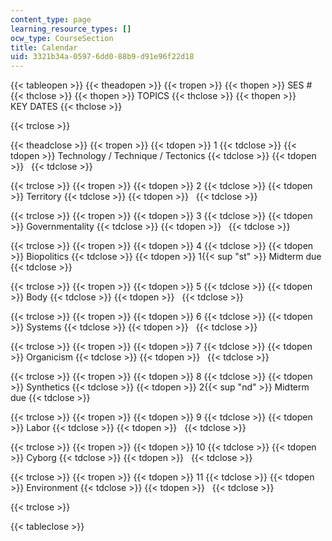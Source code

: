 ```yaml
---
content_type: page
learning_resource_types: []
ocw_type: CourseSection
title: Calendar
uid: 3321b34a-0597-6dd0-88b9-d91e96f22d18
---
```


{{< tableopen >}}
{{< theadopen >}}
{{< tropen >}}
{{< thopen >}}
SES #
{{< thclose >}}
{{< thopen >}}
TOPICS
{{< thclose >}}
{{< thopen >}}
KEY DATES
{{< thclose >}}

{{< trclose >}}

{{< theadclose >}}
{{< tropen >}}
{{< tdopen >}}
1
{{< tdclose >}}
{{< tdopen >}}
Technology / Technique / Tectonics
{{< tdclose >}}
{{< tdopen >}}
 
{{< tdclose >}}

{{< trclose >}}
{{< tropen >}}
{{< tdopen >}}
2
{{< tdclose >}}
{{< tdopen >}}
Territory
{{< tdclose >}}
{{< tdopen >}}
 
{{< tdclose >}}

{{< trclose >}}
{{< tropen >}}
{{< tdopen >}}
3
{{< tdclose >}}
{{< tdopen >}}
Governmentality
{{< tdclose >}}
{{< tdopen >}}
 
{{< tdclose >}}

{{< trclose >}}
{{< tropen >}}
{{< tdopen >}}
4
{{< tdclose >}}
{{< tdopen >}}
Biopolitics
{{< tdclose >}}
{{< tdopen >}}
1{{< sup "st" >}} Midterm due
{{< tdclose >}}

{{< trclose >}}
{{< tropen >}}
{{< tdopen >}}
5
{{< tdclose >}}
{{< tdopen >}}
Body
{{< tdclose >}}
{{< tdopen >}}
 
{{< tdclose >}}

{{< trclose >}}
{{< tropen >}}
{{< tdopen >}}
6
{{< tdclose >}}
{{< tdopen >}}
Systems
{{< tdclose >}}
{{< tdopen >}}
 
{{< tdclose >}}

{{< trclose >}}
{{< tropen >}}
{{< tdopen >}}
7
{{< tdclose >}}
{{< tdopen >}}
Organicism
{{< tdclose >}}
{{< tdopen >}}
 
{{< tdclose >}}

{{< trclose >}}
{{< tropen >}}
{{< tdopen >}}
8
{{< tdclose >}}
{{< tdopen >}}
Synthetics
{{< tdclose >}}
{{< tdopen >}}
2{{< sup "nd" >}} Midterm due
{{< tdclose >}}

{{< trclose >}}
{{< tropen >}}
{{< tdopen >}}
9
{{< tdclose >}}
{{< tdopen >}}
Labor
{{< tdclose >}}
{{< tdopen >}}
 
{{< tdclose >}}

{{< trclose >}}
{{< tropen >}}
{{< tdopen >}}
10
{{< tdclose >}}
{{< tdopen >}}
Cyborg
{{< tdclose >}}
{{< tdopen >}}
 
{{< tdclose >}}

{{< trclose >}}
{{< tropen >}}
{{< tdopen >}}
11
{{< tdclose >}}
{{< tdopen >}}
Environment
{{< tdclose >}}
{{< tdopen >}}
 
{{< tdclose >}}

{{< trclose >}}

{{< tableclose >}}
